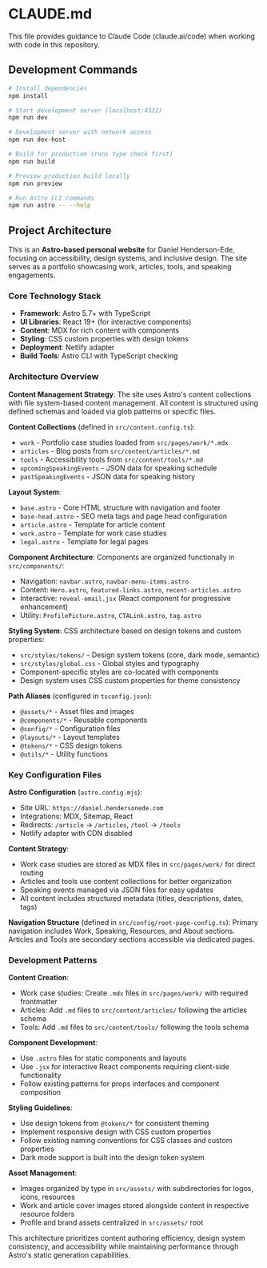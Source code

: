 # CLAUDE.md

This file provides guidance to Claude Code (claude.ai/code) when working with code in this repository.

## Development Commands

```bash
# Install dependencies
npm install

# Start development server (localhost:4321)
npm run dev

# Development server with network access
npm run dev-host

# Build for production (runs type check first)
npm run build

# Preview production build locally
npm run preview

# Run Astro CLI commands
npm run astro -- --help
```

## Project Architecture

This is an **Astro-based personal website** for Daniel Henderson-Ede, focusing on accessibility, design systems, and inclusive design. The site serves as a portfolio showcasing work, articles, tools, and speaking engagements.

### Core Technology Stack

- **Framework**: Astro 5.7+ with TypeScript
- **UI Libraries**: React 19+ (for interactive components)
- **Content**: MDX for rich content with components
- **Styling**: CSS custom properties with design tokens
- **Deployment**: Netlify adapter
- **Build Tools**: Astro CLI with TypeScript checking

### Architecture Overview

**Content Management Strategy**:
The site uses Astro's content collections with file system-based content management. All content is structured using defined schemas and loaded via glob patterns or specific files.

**Content Collections** (defined in `src/content.config.ts`):

- `work` - Portfolio case studies loaded from `src/pages/work/*.mdx`
- `articles` - Blog posts from `src/content/articles/*.md`
- `tools` - Accessibility tools from `src/content/tools/*.md`
- `upcomingSpeakingEvents` - JSON data for speaking schedule
- `pastSpeakingEvents` - JSON data for speaking history

**Layout System**:

- `base.astro` - Core HTML structure with navigation and footer
- `base-head.astro` - SEO meta tags and page head configuration
- `article.astro` - Template for article content
- `work.astro` - Template for work case studies
- `legal.astro` - Template for legal pages

**Component Architecture**:
Components are organized functionally in `src/components/`:

- Navigation: `navbar.astro`, `navbar-menu-items.astro`
- Content: `Hero.astro`, `featured-links.astro`, `recent-articles.astro`
- Interactive: `reveal-email.jsx` (React component for progressive enhancement)
- Utility: `ProfilePicture.astro`, `CTALink.astro`, `tag.astro`

**Styling System**:
CSS architecture based on design tokens and custom properties:

- `src/styles/tokens/` - Design system tokens (core, dark mode, semantic)
- `src/styles/global.css` - Global styles and typography
- Component-specific styles are co-located with components
- Design system uses CSS custom properties for theme consistency

**Path Aliases** (configured in `tsconfig.json`):

- `@assets/*` - Asset files and images
- `@components/*` - Reusable components
- `@config/*` - Configuration files
- `@layouts/*` - Layout templates
- `@tokens/*` - CSS design tokens
- `@utils/*` - Utility functions

### Key Configuration Files

**Astro Configuration** (`astro.config.mjs`):

- Site URL: `https://daniel.hendersonede.com`
- Integrations: MDX, Sitemap, React
- Redirects: `/article` → `/articles`, `/tool` → `/tools`
- Netlify adapter with CDN disabled

**Content Strategy**:

- Work case studies are stored as MDX files in `src/pages/work/` for direct routing
- Articles and tools use content collections for better organization
- Speaking events managed via JSON files for easy updates
- All content includes structured metadata (titles, descriptions, dates, tags)

**Navigation Structure** (defined in `src/config/root-page-config.ts`):
Primary navigation includes Work, Speaking, Resources, and About sections. Articles and Tools are secondary sections accessible via dedicated pages.

### Development Patterns

**Content Creation**:

- Work case studies: Create `.mdx` files in `src/pages/work/` with required frontmatter
- Articles: Add `.md` files to `src/content/articles/` following the articles schema
- Tools: Add `.md` files to `src/content/tools/` following the tools schema

**Component Development**:

- Use `.astro` files for static components and layouts
- Use `.jsx` for interactive React components requiring client-side functionality
- Follow existing patterns for props interfaces and component composition

**Styling Guidelines**:

- Use design tokens from `@tokens/*` for consistent theming
- Implement responsive design with CSS custom properties
- Follow existing naming conventions for CSS classes and custom properties
- Dark mode support is built into the design token system

**Asset Management**:

- Images organized by type in `src/assets/` with subdirectories for logos, icons, resources
- Work and article cover images stored alongside content in respective resource folders
- Profile and brand assets centralized in `src/assets/` root

This architecture prioritizes content authoring efficiency, design system consistency, and accessibility while maintaining performance through Astro's static generation capabilities.
